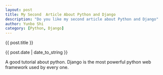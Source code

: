 ```yaml
---
layout: post
title: My Second  Article About Python and Django
description: "Do you like my second article about Python and Django"
author: Yunbo Shi
category: [Python, Django]
---
```


{{ post.title }}

{{ post.date | date_to_string }}

A good tutorial about python. Django is the most powerful python web framework used by every one.